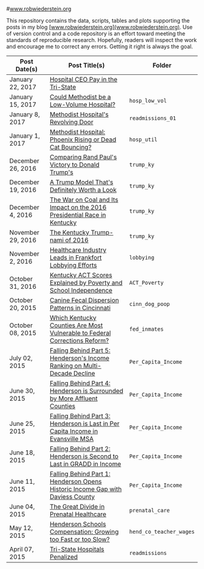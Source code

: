 #www.robwiederstein.org

This repository contains the data, scripts, tables and plots supporting the posts in my blog [www.robwiederstein.org](www.robwiederstein.org).  Use of version control and a code repository is an effort toward meeting the standards of reproducible research. Hopefully, readers will inspect the work and encourage me to correct any errors. Getting it right is always the goal.

Post Date(s)  | Post Title(s) | Folder
-----------|----------------------|-------------
January 22, 2017 | [Hospital CEO Pay in the Tri-State](http://robwiederstein.org/government/healthcare/2017/01/22/hospital-ceo-pay.html)
January 15, 2017 | [Could Methodist be a Low-Volume Hospital?](http://robwiederstein.org/government/healthcare/2017/01/15/low-volume-hospitals.html) | `hosp_low_vol`
January 8, 2017 | [Methodist Hospital's Revolving Door](http://robwiederstein.org/government/healthcare/2017/01/08/readmissions-revisited.html) | `readmissions_01`
January 1, 2017 | [Methodist Hospital: Phoenix Rising or Dead Cat Bouncing?](http://robwiederstein.org/government/healthcare/2017/01/01/methodist-utilization.html) | `hosp_util`
December 26, 2016 | [Comparing Rand Paul's Victory to Donald Trump's](http://robwiederstein.org/government/politics/2016/12/26/trump-model-to-paul.html) | `trump_ky`
December 19, 2016 | [A Trump Model That's Definitely Worth a Look](http://robwiederstein.org/government/politics/2016/12/19/modeling-trump-election.html) | `trump_ky`
December 4, 2016 | [The War on Coal and Its Impact on the 2016 Presidential Race in Kentucky](http://robwiederstein.org/government/politics/2016/12/04/war-on-coal.html) | `trump_ky`
November 29, 2016 | [The Kentucky Trump-nami of 2016](http://robwiederstein.org/government/politics/2016/11/29/trumps-kentucky-tsunami.html) | `trump_ky`
November 2, 2016 | [Healthcare Industry Leads in Frankfort Lobbying Efforts](http://robwiederstein.org/government/healthcare/2016/11/01/kentucky-lobbyists.html) | `lobbying`
October 31, 2016 | [Kentucky ACT Scores Explained by Poverty and School Independence](http://robwiederstein.org/education/2016/10/31/ky-high-school-act-scores.html) | `ACT_Poverty`
October 20, 2015 | [Canine Fecal Dispersion Patterns in Cincinnati](http://robwiederstein.org/data/2015/10/15/where-dogs-poop-in-cincinnati.html) | `cinn_dog_poop`
October 08, 2015 | [Which Kentucky Counties Are Most Vulnerable to Federal Corrections Reform?]( http://www.robwiederstein.org/government/law/2015/10/08/Feds%20to%20Reduce%20Inmate%20Supply.html) | `fed_inmates`
July 02, 2015 | [Falling Behind Part 5: Henderson's Income Ranking on Multi-Decade Decline](http://robwiederstein.org/henderson/economic%20development/2015/07/02/Henderson-Falling-Behind-5.html) | `Per_Capita_Income`
June 30, 2015 | [Falling Behind Part 4: Henderson is Surrounded by More Affluent Counties](http://robwiederstein.org/henderson/economic%20development/2015/06/30/Henderson-Falling-Behind-4.html) | `Per_Capita_Income`
June 25, 2015 | [Falling Behind Part 3: Henderson is Last in Per Capita Income in Evansville MSA](http://robwiederstein.org/henderson/economic%20development/2015/06/25/Henderson-Falling-Behind-3.html) | `Per_Capita_Income`
June 18, 2015|[Falling Behind Part 2: Henderson is Second to Last in GRADD in Income](http://robwiederstein.org/henderson/economic%20development/2015/06/18/Henderson-Falling-Behind-2.html) | `Per_Capita_Income`
June 11, 2015|[Falling Behind Part 1: Henderson Opens Historic Income Gap with Daviess County](http://www.robwiederstein.org/henderson/economic%20development/2015/06/11/Henderson-Falling-Behind-1.html) | `Per_Capita_Income`
June 04, 2015|[The Great Divide in Prenatal Healthcare](http://www.robwiederstein.org/healthcare/2015/06/04/The_Great_Divide_Prenatal_Health.html)| `prenatal_care`
May 12, 2015 |[Henderson Schools Compensation: Growing too Fast or too Slow?]( http://www.robwiederstein.org/education/economics/2015/05/12/Education_wage_growth.html)|`hend_co_teacher_wages`
April 07, 2015 | [Tri-State Hospitals Penalized](http://www.robwiederstein.org/healthcare/2015/04/07/Tri-State%20Hospitals%20Penalized.html) | `readmissions`
